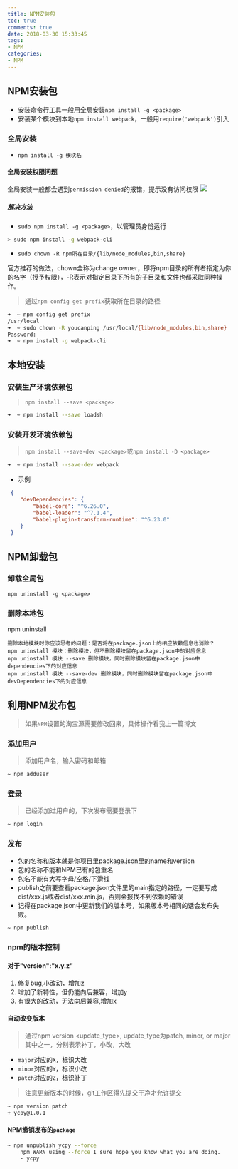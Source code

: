 ```yaml
---
title: NPM安装包
toc: true
comments: true
date: 2018-03-30 15:33:45
tags:
- NPM
categories:
- NPM
---
```


## NPM安装包
* 安装命令行工具一般用全局安装`npm install -g <package>`
* 安装某个模块到本地`npm install webpack`，一般用`require('webpack')`引入

### 全局安装
* `npm install -g 模块名`

#### 全局安装权限问题
全局安装一般都会遇到`permission denied`的报错，提示没有访问权限
![](http://our9i4zgx.bkt.clouddn.com/Jietu20180331-225153.png)

#####  解决方法
* `sudo npm install -g <package>`，以管理员身份运行

```bash
> sudo npm install -g webpack-cli
```
* `sudo chown -R npm所在目录/{lib/node_modules,bin,share}`

官方推荐的做法，chown全称为change owner，即将npm目录的所有者指定为你的名字（授予权限），-R表示对指定目录下所有的子目录和文件也都采取同种操作。
> 通过`npm config get prefix`获取所在目录的路径

```bash
➜  ~ npm config get prefix
/usr/local
➜  ~ sudo chown -R youcanping /usr/local/{lib/node_modules,bin,share}
Password:
➜  ~ npm install -g webpack-cli
```
## 本地安装
### 安装生产环境依赖包
> `npm install --save <package>`

```bash
➜  ~ npm install --save loadsh
```

### 安装开发环境依赖包
> `npm install --save-dev <package>`或`npm install -D <package>`

```bash
➜  ~ npm install --save-dev webpack
```

* 示例

```json
 {
    "devDependencies": {
        "babel-core": "^6.26.0",
        "babel-loader": "^7.1.4",
        "babel-plugin-transform-runtime": "^6.23.0"
    }
 }
```

## NPM卸载包
### 卸载全局包
```
npm uninstall -g <package>
```
### 删除本地包
npm uninstall <package>

```
删除本地模块时你应该思考的问题：是否将在package.json上的相应依赖信息也消除？
npm uninstall 模块：删除模块，但不删除模块留在package.json中的对应信息
npm uninstall 模块 --save 删除模块，同时删除模块留在package.json中dependencies下的对应信息
npm uninstall 模块 --save-dev 删除模块，同时删除模块留在package.json中devDependencies下的对应信息
```

## 利用NPM发布包
> 如果`NPM`设置的淘宝源需要修改回来，具体操作看我上一篇博文

### 添加用户
> 添加用户名，输入密码和邮箱

```bash
~ npm adduser
```
### 登录
> 已经添加过用户的，下次发布需要登录下

```bash
~ npm login
```
### 发布
* 包的名称和版本就是你项目里package.json里的name和version
* 包的名称不能和NPM已有的包重名
* 包名不能有大写字母/空格/下滑线
* publish之前要查看package.json文件里的main指定的路径，一定要写成dist/xxx.js或者dist/xxx.min.js，否则会报找不到依赖的错误
* 记得在package.json中更新我们的版本号，如果版本号相同的话会发布失败。

```bash
~ npm publish
```

### npm的版本控制
####  对于"version":"x.y.z"
1. 修复bug,小改动，增加z
2. 增加了新特性，但仍能向后兼容，增加y
3. 有很大的改动，无法向后兼容,增加x

#### 自动改变版本
> 通过npm version <update_type>, update_type为patch, minor, or major其中之一，分别表示补丁，小改，大改

* `major`对应的`X`，标识大改
* `minor`对应的`Y`，标识小改
* `patch`对应的`Z`，标识补丁

> 注意更新版本的时候，git工作区得先提交干净才允许提交

```bash
~ npm version patch
+ ycpy@1.0.1
```

#### NPM撤销发布的`package`
```bash
~ npm unpublish ycpy --force
    npm WARN using --force I sure hope you know what you are doing.
    - ycpy
```


